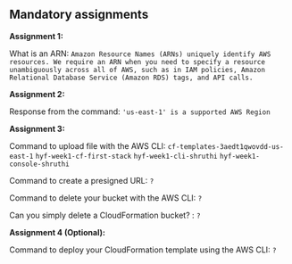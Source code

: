 ## Mandatory assignments

**Assignment 1:**

What is an ARN: `Amazon Resource Names (ARNs) uniquely identify AWS resources. We require an ARN when you need to specify a resource unambiguously across all of AWS, such as in IAM policies, Amazon Relational Database Service (Amazon RDS) tags, and API calls.`

**Assignment 2:**

Response from the command: `'us-east-1' is a supported AWS Region`

**Assignment 3:**

Command to upload file with the AWS CLI:
`cf-templates-3aedt1qwovdd-us-east-1`
`hyf-week1-cf-first-stack`
`hyf-week1-cli-shruthi`
`hyf-week1-console-shruthi`

Command to create a presigned URL: `?`

Command to delete your bucket with the AWS CLI: `?`

Can you simply delete a CloudFormation bucket? : `?`

**Assignment 4 (Optional):**

Command to deploy your CloudFormation template using the AWS CLI: `?`
